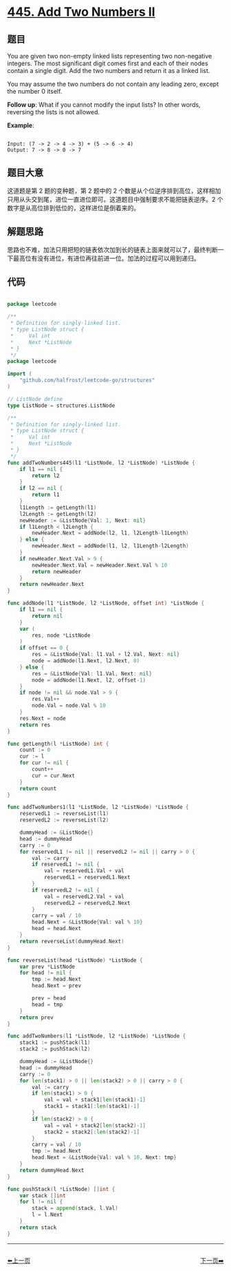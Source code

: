 # [445. Add Two Numbers II](https://leetcode.com/problems/add-two-numbers-ii/)

## 题目

You are given two non-empty linked lists representing two non-negative integers. The most significant digit comes first and each of their nodes contain a single digit. Add the two numbers and return it as a linked list.

You may assume the two numbers do not contain any leading zero, except the number 0 itself.

**Follow up**:
What if you cannot modify the input lists? In other words, reversing the lists is not allowed.

**Example**:

```

Input: (7 -> 2 -> 4 -> 3) + (5 -> 6 -> 4)
Output: 7 -> 8 -> 0 -> 7

```

## 题目大意

这道题是第 2 题的变种题，第 2 题中的 2 个数是从个位逆序排到高位，这样相加只用从头交到尾，进位一直进位即可。这道题目中强制要求不能把链表逆序。2 个数字是从高位排到低位的，这样进位是倒着来的。

## 解题思路

思路也不难，加法只用把短的链表依次加到长的链表上面来就可以了，最终判断一下最高位有没有进位，有进位再往前进一位。加法的过程可以用到递归。

## 代码

```go

package leetcode

/**
 * Definition for singly-linked list.
 * type ListNode struct {
 *     Val int
 *     Next *ListNode
 * }
 */
package leetcode

import (
	"github.com/halfrost/leetcode-go/structures"
)

// ListNode define
type ListNode = structures.ListNode

/**
 * Definition for singly-linked list.
 * type ListNode struct {
 *     Val int
 *     Next *ListNode
 * }
 */
func addTwoNumbers445(l1 *ListNode, l2 *ListNode) *ListNode {
	if l1 == nil {
		return l2
	}
	if l2 == nil {
		return l1
	}
	l1Length := getLength(l1)
	l2Length := getLength(l2)
	newHeader := &ListNode{Val: 1, Next: nil}
	if l1Length < l2Length {
		newHeader.Next = addNode(l2, l1, l2Length-l1Length)
	} else {
		newHeader.Next = addNode(l1, l2, l1Length-l2Length)
	}
	if newHeader.Next.Val > 9 {
		newHeader.Next.Val = newHeader.Next.Val % 10
		return newHeader
	}
	return newHeader.Next
}

func addNode(l1 *ListNode, l2 *ListNode, offset int) *ListNode {
	if l1 == nil {
		return nil
	}
	var (
		res, node *ListNode
	)
	if offset == 0 {
		res = &ListNode{Val: l1.Val + l2.Val, Next: nil}
		node = addNode(l1.Next, l2.Next, 0)
	} else {
		res = &ListNode{Val: l1.Val, Next: nil}
		node = addNode(l1.Next, l2, offset-1)
	}
	if node != nil && node.Val > 9 {
		res.Val++
		node.Val = node.Val % 10
	}
	res.Next = node
	return res
}

func getLength(l *ListNode) int {
	count := 0
	cur := l
	for cur != nil {
		count++
		cur = cur.Next
	}
	return count
}

func addTwoNumbers1(l1 *ListNode, l2 *ListNode) *ListNode {
	reservedL1 := reverseList(l1)
	reservedL2 := reverseList(l2)

	dummyHead := &ListNode{}
	head := dummyHead
	carry := 0
	for reservedL1 != nil || reservedL2 != nil || carry > 0 {
		val := carry
		if reservedL1 != nil {
			val = reservedL1.Val + val
			reservedL1 = reservedL1.Next
		}
		if reservedL2 != nil {
			val = reservedL2.Val + val
			reservedL2 = reservedL2.Next
		}
		carry = val / 10
		head.Next = &ListNode{Val: val % 10}
		head = head.Next
	}
	return reverseList(dummyHead.Next)
}

func reverseList(head *ListNode) *ListNode {
	var prev *ListNode
	for head != nil {
		tmp := head.Next
		head.Next = prev

		prev = head
		head = tmp
	}
	return prev
}

func addTwoNumbers(l1 *ListNode, l2 *ListNode) *ListNode {
	stack1 := pushStack(l1)
	stack2 := pushStack(l2)

	dummyHead := &ListNode{}
	head := dummyHead
	carry := 0
	for len(stack1) > 0 || len(stack2) > 0 || carry > 0 {
		val := carry
		if len(stack1) > 0 {
			val = val + stack1[len(stack1)-1]
			stack1 = stack1[:len(stack1)-1]
		}
		if len(stack2) > 0 {
			val = val + stack2[len(stack2)-1]
			stack2 = stack2[:len(stack2)-1]
		}
		carry = val / 10
		tmp := head.Next
		head.Next = &ListNode{Val: val % 10, Next: tmp}
	}
	return dummyHead.Next
}

func pushStack(l *ListNode) []int {
	var stack []int
	for l != nil {
		stack = append(stack, l.Val)
		l = l.Next
	}
	return stack
}

```


----------------------------------------------
<div style="display: flex;justify-content: space-between;align-items: center;">
<p><a href="https://books.halfrost.com/leetcode/ChapterFour/0400~0499/0441.Arranging-Coins/">⬅️上一页</a></p>
<p><a href="https://books.halfrost.com/leetcode/ChapterFour/0400~0499/0447.Number-of-Boomerangs/">下一页➡️</a></p>
</div>
